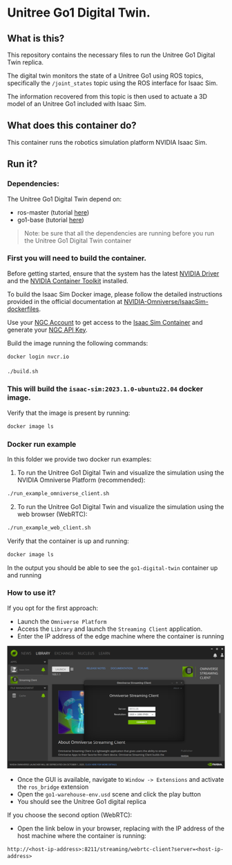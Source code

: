 # Unitree Go1 Digital Twin. 

## What is this?

This repository contains the necessary files to run the Unitree Go1 Digital Twin replica. 

The digital twin monitors the state of a Unitree Go1 using ROS topics, specifically the `/joint_states` topic using the ROS interface for Isaac Sim. 

The information recovered from this topic is then used to actuate a 3D model of an Unitree Go1 included with Isaac Sim.

## What does this container do?

This container runs the robotics simulation platform NVIDIA Isaac Sim.

## Run it?

### Dependencies:

The Unitree Go1 Digital Twin depend on:

- ros-master (tutorial [here](../ros-master/))
- go1-base (tutorial [here](../go1-base))
 
> Note: be sure that all the dependencies are running before you run the Unitree Go1 Digital Twin container

### First you will need to build the container. 

Before getting started, ensure that the system has the latest [NVIDIA Driver](https://www.nvidia.com/en-us/drivers/unix/) and the [NVIDIA Container Toolkit](https://github.com/NVIDIA/nvidia-docker) installed.

To build the Isaac Sim Docker image, please follow the detailed instructions provided in the official documentation at [NVIDIA-Omniverse/IsaacSim-dockerfiles](https://docs.omniverse.nvidia.com/isaacsim/latest/installation/install_container.html).

Use your [NGC Account](https://docs.nvidia.com/ngc/ngc-overview/index.html#registering-activating-ngc-account) to get access to the [Isaac Sim Container](https://catalog.ngc.nvidia.com/orgs/nvidia/containers/isaac-sim) and generate your [NGC API Key](https://docs.nvidia.com/ngc/ngc-overview/index.html#generating-api-key).

Build the image running the following commands:
```bash
docker login nvcr.io

./build.sh
```

### This will build the `isaac-sim:2023.1.0-ubuntu22.04` docker image. 

Verify that the image is present by running:
```bash
docker image ls
```

### Docker run example

In this folder we provide two docker run examples:

1. To run the Unitree Go1 Digital Twin and visualize the simulation using the NVIDIA Omniverse Platform (recommended):
```bash
./run_example_omniverse_client.sh
```


2. To run the Unitree Go1 Digital Twin and visualize the simulation using the web browser (WebRTC):
```bash
./run_example_web_client.sh
```

Verify that the container is up and running:
```bash
docker image ls
```
In the output you should be able to see the `go1-digital-twin` container up and running


### How to use it?

If you opt for the first approach:
- Launch the `Omniverse Platform`
- Access the `Library` and launch the `Streaming Client` application.
- Enter the IP address of the edge machine where the container is running

![Omniverse Streaming Client](../../images/omniverse-streaming-client.png)

- Once the GUI is available, navigate to `Window -> Extensions` and activate the `ros_bridge` extension
- Open the `go1-warehouse-env.usd` scene and click the play button
- You should see the Unitree Go1 digital replica

If you choose the second option (WebRTC):
- Open the link below in your browser, replacing with the IP address of the host machine where the container is running:
```
http://<host-ip-address>:8211/streaming/webrtc-client?server=<host-ip-address>
```

